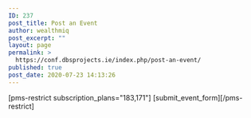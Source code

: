 ```yaml
---
ID: 237
post_title: Post an Event
author: wealthmiq
post_excerpt: ""
layout: page
permalink: >
  https://conf.dbsprojects.ie/index.php/post-an-event/
published: true
post_date: 2020-07-23 14:13:26
---
```

<!-- wp:paragraph -->
<p></p>
<!-- /wp:paragraph -->
<p>[pms-restrict subscription_plans="183,171"]<span> </span>[submit_event_form][/pms-restrict]</p>
<!-- wp:paragraph -->
<p></p>
<!-- /wp:paragraph -->